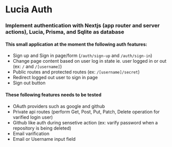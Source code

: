 # Lucia Auth

### Implement authentication with Nextjs (app router and server actions), Lucia, Prisma, and Sqlite as database

#### This small application at the moment the following auth features:

- Sign up and Sign in page/form (`/auth/sign-up` and `/auth/sign-in`)
- Change page content based on user log in state ie. user logged in or out (ex: `/` and `/[username]`)
- Public routes and protected routes (ex: `/[username]/secret`)
- Redirect logged out user to sign in page
- Sign out button

#### These following features needs to be tested

- OAuth providers such as google and github
- Private api routes (perform Get, Post, Put, Patch, Delete operation for varified login user)
- Github like auth during sensetive action (ex: varify password when a repository is being deleted)
- Email varification
- Email or Username input field

